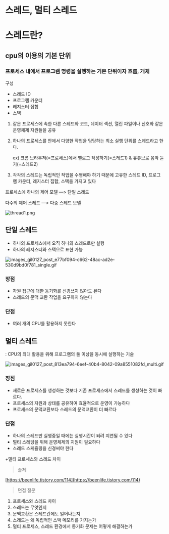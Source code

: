 # 스레드, 멀티 스레드

# 스레드란?

## cpu의 이용의 기본 단위

### 프로세스 내에서 프로그램 명령을 실행하는 기본 단위이자 흐름, 개체

구성

- 스레드 ID
- 프로그램 카운터
- 레지스터 집합
- 스택

1. 같은 프로세스에 속한 다른 스레드와 코드, 데이터 섹션, 열린 파일이나 신호와 같은 운영체제 자원들을 공유

1. 하나의 프로세스를 안에서 다양한 작업을 담당하는 최소 실행 단위를 스레드라고 한다.
    
    ex) 크롬 브라우저(=프로세스)에서 벨로그 작성하기(=스레드1) & 유튜브로 음악 듣기(=스레드2)
    
2. 각각의 스레드는 독립적인 작업을 수행해야 하기 때문에 고유한 스레드 ID, 프로그램 카운터, 레지스터 집합, 스택을 가지고 있다

프로세스에 하나의 제어 모델 —> 단일 스레드

다수의 제어 스레드 —> 다중 스레드 모델

![thread1.png](./image/thread1.png)

## 단일 스레드

- 하나의 프로세스에서 오직 하나의 스레드로만 실행
- 하나의 레지스터와 스택으로 표현 가능

![images_gil0127_post_e77bf094-c662-48ac-ad2e-530d9bd0f781_single.gif](%E1%84%89%E1%85%B3%E1%84%85%E1%85%A6%E1%84%83%E1%85%B3,%20%E1%84%86%E1%85%A5%E1%86%AF%E1%84%90%E1%85%B5%20%E1%84%89%E1%85%B3%E1%84%85%E1%85%A6%E1%84%83%E1%85%B3%20b3376533e08f425e8b82400632847426/images_gil0127_post_e77bf094-c662-48ac-ad2e-530d9bd0f781_single.gif)

### 장점

- 자원 접근에 대한 동기화를 신경쓰지 않아도 된다
- 스레드의 문맥 교환 작업을 요구하지 않는다

### 단점

- 여러 개의 CPU를 활용하지 못한다

## 멀티 스레드

: CPU의 최대 활용을 위해 프로그램의 둘 이상을 동시에 실행하는 기술

![images_gil0127_post_813ea794-6eef-40b4-8042-09a8551082fd_multi.gif](%E1%84%89%E1%85%B3%E1%84%85%E1%85%A6%E1%84%83%E1%85%B3,%20%E1%84%86%E1%85%A5%E1%86%AF%E1%84%90%E1%85%B5%20%E1%84%89%E1%85%B3%E1%84%85%E1%85%A6%E1%84%83%E1%85%B3%20b3376533e08f425e8b82400632847426/images_gil0127_post_813ea794-6eef-40b4-8042-09a8551082fd_multi.gif)

### 장점

- 새로운 프로세스를 생성하는 것보다 기존 프로세스에서 스레드를 생성하는 것이 빠르다.
- 프로세스의 자원과 상태를 공유하여 효율적으로 운영이 가능하다
- 프로세스의 문맥교환보다 스레드의 문맥교환이 더 빠르다

### 단점

- 하나의 스레드만 실행중일 때에는 실행시간이 되려 지연될 수 있다
- 멀티 스레딩을 위해 운영체제의 지원이 필요하다
- 스레드 스케쥴링을 신경써야 한다

+멀티 프로세스와 스레드 차이

> 출처
> 

[https://beenlife.tistory.com/114](https://beenlife.tistory.com/114)

> 면접 질문
> 
1. 프로세스와 스레드 차이
2. 스레드는 무엇인지
3. 문맥교환은 스레드간에도 일어나는지
4. 스레드는 왜 독립적인 스택 메모리를 가지는가
5. 멀티 프로세스, 스레드 환경에서 동기화 문제는 어떻게 해결하는가
